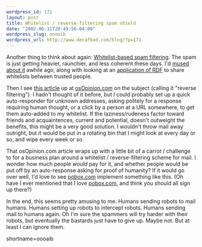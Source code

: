 ```yaml
--- 
wordpress_id: 171
layout: post
title: Whitelist / reverse-filtering spam shield
date: "2002-06-11T20:49:56-04:00"
wordpress_slug: oooaib
wordpress_url: http://www.decafbad.com/blog/?p=171
---
```

<p>Another thing to think about again: <a href="http://impressive.net/people/gerald/2000/12/spam-filtering.html">Whitelist-based spam filtering</a>.  The spam is just getting heavier, raunchier, and less coherent these days.  I'd <a href="http://www.decafbad.com/news_archives/000129.shtml">mused about it</a> awhile ago, along with looking at an <a href="http://www.w3.org/2001/12/rubyrdf/util/foafwhite/intro.html">application of <a href="http://www.decafbad.com/twiki/bin/view/Main/RDF">RDF</a></a> to share whitelists between trusted people.</p>
<p>Then I see <a href="http://www.osopinion.com/perl/story/18180.html">this article</a> up at <a href="http://www.osopinion.com">osOpinion.com</a> on the subject (calling it "reverse filtering").  I hadn't thought of it before, but I could probably set up a quick auto-responder for unknown addresses, asking politely for a response requiring human thought, or a click by a person at a URL somewhere, to get them auto-added to my whitelist.  If the laziness/rudeness factor toward friends and acquaintences, current and potential, doesn't outweight the benefits, this might be a very good solution.  I wouldn't throw mail away outright, but it would be put in a rotating bin that I might look at every day or so, and wipe every week or so.</p>
<p>That osOpinion.com article wraps up with a little bit of a carrot / challenge to for a business plan around a whitelist / reverse-filtering scheme for mail.  I wonder how much people <i>would</i> pay for it, and whether people would be put off by an auto-response asking for proof of humanity?  If it would go over well, I'd love to see <a href="http://www.pobox.com">pobox.com</a> implement something like this.  (Oh have I ever mentioned that I love <a href="http://www.pobox.com">pobox.com</a>, and think you should all sign up there?)</p>
<p>In the end, this seems pretty amusing to me.  Humans sending robots to mail humans.  Humans setting up robots to intercept robots.  Humans sending mail to humans again.  Oh I'm sure the spammers will try harder with their robots, but eventually the bastards just have to give up.  Maybe not.  But at least I can ignore them.</p>
<!--more-->
shortname=oooaib
